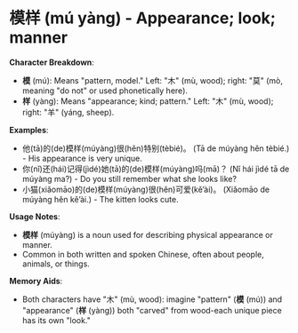 # **模样 (mú yàng) - Appearance; look; manner**

**Character Breakdown**:  
- **模** (mú): Means "pattern, model." Left: "木" (mù, wood); right: "莫" (mò, meaning "do not" or used phonetically here).  
- **样** (yàng): Means "appearance; kind; pattern." Left: "木" (mù, wood); right: "羊" (yáng, sheep).

**Examples**:  
- 他(tā)的(de)模样(múyàng)很(hěn)特别(tèbié)。 (Tā de múyàng hěn tèbié.) - His appearance is very unique.  
- 你(nǐ)还(hái)记得(jìdé)她(tā)的(de)模样(múyàng)吗(mā)？ (Nǐ hái jìdé tā de múyàng ma?) - Do you still remember what she looks like?  
- 小猫(xiǎomāo)的(de)模样(múyàng)很(hěn)可爱(kě’ài)。 (Xiǎomāo de múyàng hěn kě’ài.) - The kitten looks cute.

**Usage Notes**:  
- **模样** (múyàng) is a noun used for describing physical appearance or manner.  
- Common in both written and spoken Chinese, often about people, animals, or things.

**Memory Aids**:  
- Both characters have "木" (mù, wood): imagine "pattern" (**模** (mú)) and "appearance" (**样** (yàng)) both "carved" from wood-each unique piece has its own "look."